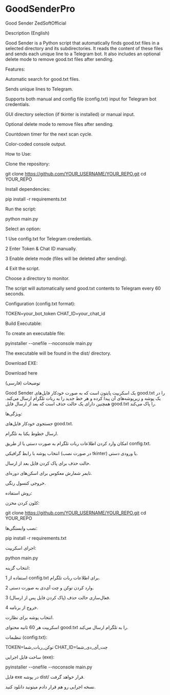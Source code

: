 # GoodSenderPro
Good Sender ZedSoftOfficial

Description (English)

Good Sender is a Python script that automatically finds good.txt files in a selected directory and its subdirectories. It reads the content of these files and sends each unique line to a Telegram bot. It also includes an optional delete mode to remove good.txt files after sending.

Features:

Automatic search for good.txt files.

Sends unique lines to Telegram.

Supports both manual and config file (config.txt) input for Telegram bot credentials.

GUI directory selection (if tkinter is installed) or manual input.

Optional delete mode to remove files after sending.

Countdown timer for the next scan cycle.

Color-coded console output.

How to Use:

Clone the repository:

git clone https://github.com/YOUR_USERNAME/YOUR_REPO.git
cd YOUR_REPO

Install dependencies:

pip install -r requirements.txt

Run the script:

python main.py

Select an option:

1 Use config.txt for Telegram credentials.

2 Enter Token & Chat ID manually.

3 Enable delete mode (files will be deleted after sending).

4 Exit the script.

Choose a directory to monitor.

The script will automatically send good.txt contents to Telegram every 60 seconds.

Configuration (config.txt format):

TOKEN=your_bot_token
CHAT_ID=your_chat_id

Build Executable:

To create an executable file:

pyinstaller --onefile --noconsole main.py

The executable will be found in the dist/ directory.

Download EXE:

Download here

توضیحات (فارسی)

Good Sender یک اسکریپت پایتون است که به صورت خودکار فایل‌های good.txt را در یک پوشه و زیرپوشه‌های آن پیدا کرده و هر خط جدید را به ربات تلگرام ارسال می‌کند. همچنین دارای یک حالت حذف است که بعد از ارسال فایل good.txt را پاک می‌کند.

ویژگی‌ها:

جستجوی خودکار فایل‌های good.txt.

ارسال خطوط یکتا به تلگرام.

امکان وارد کردن اطلاعات ربات تلگرام به صورت دستی یا از طریق config.txt.

انتخاب پوشه با رابط گرافیکی (در صورت نصب tkinter) یا ورودی دستی.

حالت حذف برای پاک کردن فایل بعد از ارسال.

تایمر شمارش معکوس برای اسکن‌های دوره‌ای.

خروجی کنسول رنگی.

روش استفاده:

کلون کردن مخزن:

git clone https://github.com/YOUR_USERNAME/YOUR_REPO.git
cd YOUR_REPO

نصب وابستگی‌ها:

pip install -r requirements.txt

اجرای اسکریپت:

python main.py

انتخاب گزینه:

1 استفاده از config.txt برای اطلاعات ربات تلگرام.

2 وارد کردن توکن و چت آی‌دی به صورت دستی.

3 فعال‌سازی حالت حذف (پاک کردن فایل پس از ارسال).

4 خروج از برنامه.

انتخاب پوشه برای نظارت.

اسکریپت هر 60 ثانیه محتوای good.txt را به تلگرام ارسال می‌کند.

تنظیمات (config.txt):

TOKEN=توکن_ربات_شما
CHAT_ID=چت_آی_دی_شما

ساخت فایل اجرایی (exe):

pyinstaller --onefile --noconsole main.py

فایل exe در پوشه dist/ قرار خواهد گرفت.

 نسخه اجرایی رو هم قرار دادم میتونید دانلود کنید.
